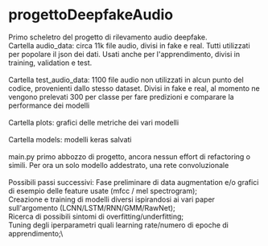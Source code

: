 # progettoDeepfakeAudio
Primo scheletro del progetto di rilevamento audio deepfake.\
Cartella audio_data: circa 11k file audio, divisi in fake e real. Tutti utilizzati per popolare il json dei dati. Usati anche per l'apprendimento, divisi in training, validation e test.\
\
Cartella test_audio_data: 1100 file audio non utilizzati in alcun punto del codice, provenienti dallo stesso dataset. Divisi in fake e real, al momento ne vengono prelevati 300 per classe per fare predizioni
e comparare la performance dei modelli\
\
Cartella plots: grafici delle metriche dei vari modelli\
\
Cartella models: modelli keras salvati\
\
main.py primo abbozzo di progetto, ancora nessun effort di refactoring o simili. Per ora un solo modello addestrato, una rete convoluzionale\
\
Possibili passi successivi: 
Fase preliminare di data augmentation e/o grafici di esempio delle feature usate (mfcc / mel spectrogram);\
Creazione e training di modelli diversi ispirandosi ai vari paper sull'argomento (LCNN/LSTM/RNN/GMM/RawNet);\
Ricerca di possibili sintomi di overfitting/underfitting;\
Tuning degli iperparametri quali learning rate/numero di epoche di apprendimento;\

